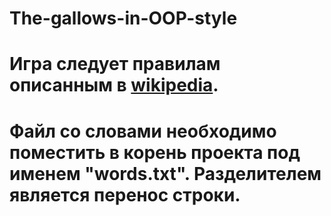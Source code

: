 # The-gallows-in-OOP-style
# Игра следует правилам описанным в [wikipedia](https://ru.wikipedia.org/wiki/%D0%92%D0%B8%D1%81%D0%B5%D0%BB%D0%B8%D1%86%D0%B0_(%D0%B8%D0%B3%D1%80%D0%B0)).
# Файл со словами необходимо поместить в корень проекта под именем "words.txt". Разделителем является перенос строки.
